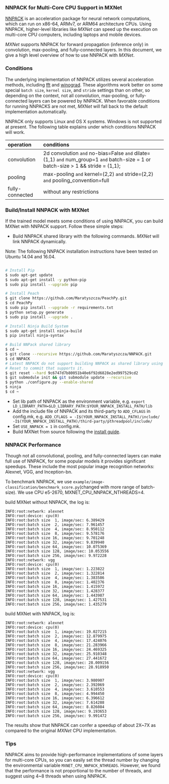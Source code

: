 ### NNPACK for Multi-Core CPU Support in MXNet
[NNPACK](https://github.com/Maratyszcza/NNPACK) is an acceleration package
for neural network computations, which can run on x86-64, ARMv7, or ARM64 architecture CPUs.
Using NNPACK, higher-level libraries like _MXNet_ can speed up
the execution on multi-core CPU computers, including laptops and mobile devices.

_MXNet_ supports NNPACK for forward propagation (inference only) in convolution, max-pooling, and fully-connected layers.
In this document, we give a high level overview of how to use NNPACK with _MXNet_.


### Conditions
The underlying implementation of NNPACK utilizes several acceleration methods,
including [fft](https://arxiv.org/abs/1312.5851) and [winograd](https://arxiv.org/abs/1509.09308).
These algorithms work better on some special `batch size`, `kernel size`, and `stride` settings than on other,
so depending on the context, not all convolution, max-pooling, or fully-connected layers can be powered by NNPACK.
When favorable conditions for running NNPACKS are not met,
_MXNet_ will fall back to the default implementation automatically.  

NNPACK only supports Linux and OS X systems. Windows is not supported at present.
The following table explains under which conditions NNPACK will work.

| operation      | conditions |
|:---------      |:---------- |
|convolution     |2d convolution `and` no-bias=False `and` dilate=(1,1) `and` num_group=1 `and` batch-size = 1 or batch-size > 1 && stride = (1,1);|
|pooling         | max-pooling `and` kernel=(2,2) `and` stride=(2,2) `and` pooling_convention=full    |
|fully-connected| without any restrictions |

### Build/Install NNPACK with MXNet

If the trained model meets some conditions of using NNPACK,
you can build MXNet with NNPACK support.
Follow these simple steps:  
* Build NNPACK shared library with the following commands. _MXNet_ will link NNPACK dynamically.

Note: The following NNPACK installation instructions have been tested on Ubuntu 14.04 and 16.04.

```bash

# Install Pip
$ sudo apt-get update
$ sudo apt-get install -y python-pip
$ sudo pip install --upgrade pip

# Install Peach
$ git clone https://github.com/Maratyszcza/PeachPy.git
$ cd PeachPy
$ sudo pip install --upgrade -r requirements.txt
$ python setup.py generate
$ sudo pip install --upgrade .

# Install Ninja Build System
$ sudo apt-get install ninja-build
$ pip install ninja-syntax

# Build NNPack shared library
$ cd ~
$ git clone --recursive https://github.com/Maratyszcza/NNPACK.git
$ cd NNPACK
# Latest NNPACK do not support building NNPACK as shared library using --enable-shared flag
# Reset to commit that supports it.
$ git reset --hard 9c6747d7b80051b40e6f92d6828e2ed997529cd2
$ git submodule init && git submodule update --recursive
$ python ./configure.py --enable-shared
$ ninja
$ cd ~

```

* Set lib path of NNPACK as the environment variable, e.g. `export LD_LIBRARY_PATH=$LD_LIBRARY_PATH:$YOUR_NNPACK_INSTALL_PATH/lib`
* Add the include file of NNPACK and its third-party to  `ADD_CFLAGS` in config.mk, e.g. `ADD_CFLAGS = -I$(YOUR_NNPACK_INSTALL_PATH)/include/ -I$(YOUR_NNPACK_INSTALL_PATH)/third-party/pthreadpool/include/`
* Set `USE_NNPACK = 1` in config.mk.
* Build MXNet from source following the [install guide](http://mxnet.io/install/index.html).

### NNPACK Performance

Though not all convolutional, pooling, and fully-connected layers can make full use of NNPACK,
for some popular models it provides significant speedups. These include the most popular image recognition networks: Alexnet, VGG, and Inception-bn.

To benchmark NNPACK, we use `example/image-classification/benchmark_score.py`(changed with  more range of batch-size). We use CPU e5-2670, MXNET_CPU_NNPACK_NTHREADS=4.

build MXNet without NNPACK, the log is:
```
INFO:root:network: alexnet
INFO:root:device: cpu(0)
INFO:root:batch size  1, image/sec: 6.389429
INFO:root:batch size  2, image/sec: 7.961457
INFO:root:batch size  4, image/sec: 8.950112
INFO:root:batch size  8, image/sec: 9.578176
INFO:root:batch size 16, image/sec: 9.701248
INFO:root:batch size 32, image/sec: 9.839940
INFO:root:batch size 64, image/sec: 10.075369
INFO:root:batch size 128, image/sec: 10.053556
INFO:root:batch size 256, image/sec: 9.972228
INFO:root:network: vgg
INFO:root:device: cpu(0)
INFO:root:batch size  1, image/sec: 1.223822
INFO:root:batch size  2, image/sec: 1.322814
INFO:root:batch size  4, image/sec: 1.383586
INFO:root:batch size  8, image/sec: 1.402376
INFO:root:batch size 16, image/sec: 1.415972
INFO:root:batch size 32, image/sec: 1.428377
INFO:root:batch size 64, image/sec: 1.443987
INFO:root:batch size 128, image/sec: 1.427531
INFO:root:batch size 256, image/sec: 1.435279
```

build MXNet with NNPACK, log is:

```
INFO:root:network: alexnet
INFO:root:device: cpu(0)
INFO:root:batch size  1, image/sec: 19.027215
INFO:root:batch size  2, image/sec: 12.879975
INFO:root:batch size  4, image/sec: 17.424076
INFO:root:batch size  8, image/sec: 21.283966
INFO:root:batch size 16, image/sec: 24.469325
INFO:root:batch size 32, image/sec: 25.910348
INFO:root:batch size 64, image/sec: 27.441672
INFO:root:batch size 128, image/sec: 28.009156
INFO:root:batch size 256, image/sec: 28.918950
INFO:root:network: vgg
INFO:root:device: cpu(0)
INFO:root:batch size  1, image/sec: 3.980907
INFO:root:batch size  2, image/sec: 2.392069
INFO:root:batch size  4, image/sec: 3.610553
INFO:root:batch size  8, image/sec: 4.994450
INFO:root:batch size 16, image/sec: 6.396612
INFO:root:batch size 32, image/sec: 7.614288
INFO:root:batch size 64, image/sec: 8.826084
INFO:root:batch size 128, image/sec: 9.193653
INFO:root:batch size 256, image/sec: 9.991472
```

The results show that NNPACK can confer a speedup of about 2X~7X as compared to the original _MXNet_ CPU implementation.

### Tips

NNPACK aims to provide high-performance implementations of some layers for multi-core CPUs, so you can easily set the thread number by changing the environmental variable `MXNET_CPU_NNPACK_NTHREADS`. However, we found that the performance is not proportional to the number of threads, and suggest using 4~8 threads when using NNPACK.
